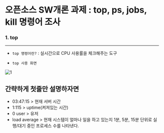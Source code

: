 # 오픈소스 SW개론 과제 : top, ps, jobs, kill 명령어 조사 
### 1. top
---
- ```top 명령어란?``` : 실시간으로 CPU 사용률을 체크해주는 도구

- ```top 사용 화면```

  
![1](https://github.com/ddoging2/ddoging2.github.io/assets/171368038/7c2f0a12-c34c-46d2-bd2c-3923aa478564)
## 간략하게 첫줄만 설명하자면 
- 03:47:15 > 현재 서버 시간
- 1:115 > uptime(켜져있는 시간)
- 0 user > 유저
- load average > 현재 시스템이 얼마나 일을 하고 있는지 1분, 5분, 15분 단위로 실행/대기 중인 프로세스 수를 나타낸다.
